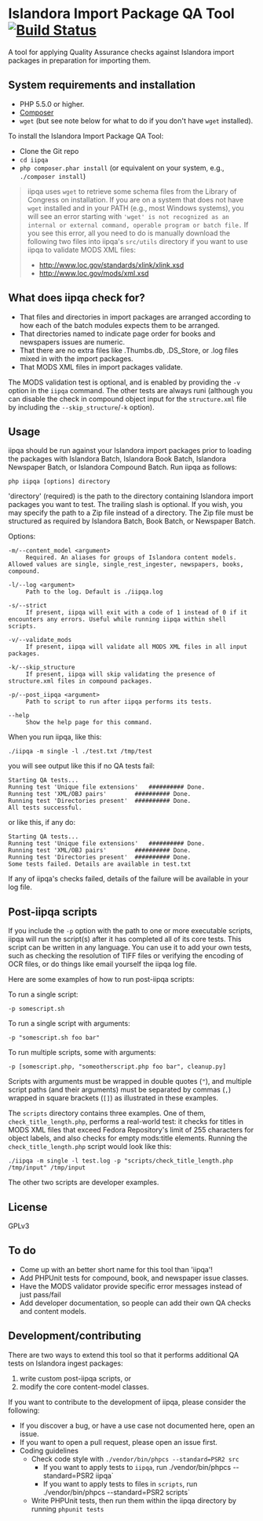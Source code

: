 # Islandora Import Package QA Tool [![Build Status](https://travis-ci.org/mjordan/iipqa.svg?branch=master)](https://travis-ci.org/mjordan/iipqa)

A tool for applying Quality Assurance checks against Islandora import packages in preparation for importing them.

## System requirements and installation

* PHP 5.5.0 or higher.
* [Composer](https://getcomposer.org)
* `wget` (but see note below for what to do if you don't have `wget` installed).


To install the Islandora Import Package QA Tool:
* Clone the Git repo
* `cd iipqa`
* `php composer.phar install` (or equivalent on your system, e.g., `./composer install`)

> iipqa uses `wget` to retrieve some schema files from the Library of Congress on installation. If you are on a system that does not have `wget` installed and in your PATH (e.g., most Windows systems), you will see an error starting with `'wget' is not recognized as an internal or external command, operable program or batch file.` If you see this error, all you need to do is manually download the following two files into iipqa's `src/utils` directory if you want to use iipqa to validate MODS XML files:
>  * http://www.loc.gov/standards/xlink/xlink.xsd
>  * http://www.loc.gov/mods/xml.xsd

## What does iipqa check for?

* That files and directories in import packages are arranged according to how each of the batch modules expects them to be arranged.
* That directories named to indicate page order for books and newspapers issues are numeric.
* That there are no extra files like .Thumbs.db, .DS_Store, or .log files mixed in with the import packages.
* That MODS XML files in import packages validate.

The MODS validation test is optional, and is enabled by providing the `-v` option in the `iipqa` command. The other tests are always runi (although you can disable the check in compound object input for the `structure.xml` file by including the `--skip_structure`/`-k` option).

## Usage

iipqa should be run against your Islandora import packages prior to loading the packages with Islandora Batch, Islandora Book Batch, Islandora Newspaper Batch, or Islandora Compound Batch. Run iipqa as follows:

`php iipqa [options] directory`

'directory' (required) is the path to the directory containing Islandora import packages you want to test. The trailing slash is optional. If you wish, you may specify the path to a Zip file instead  of a directory. The Zip file must be structured as required by Islandora Batch, Book Batch, or Newspaper Batch.

Options:

```
-m/--content_model <argument>
     Required. An aliases for groups of Islandora content models. Allowed values are single, single_rest_ingester, newspapers, books, compound.

-l/--log <argument>
     Path to the log. Default is ./iipqa.log

-s/--strict
     If present, iipqa will exit with a code of 1 instead of 0 if it encounters any errors. Useful while running iipqa within shell scripts.

-v/--validate_mods
     If present, iipqa will validate all MODS XML files in all input packages.

-k/--skip_structure
     If present, iipqa will skip validating the presence of structure.xml files in compound packages.

-p/--post_iipqa <argument>
     Path to script to run after iipqa performs its tests.

--help
     Show the help page for this command.
```

When you run iipqa, like this:

```
./iipqa -m single -l ./test.txt /tmp/test
```

you will see output like this if no QA tests fail:
```
Starting QA tests...
Running test 'Unique file extensions'	########## Done.
Running test 'XML/OBJ pairs'		########## Done.
Running test 'Directories present'	########## Done.
All tests successful.
```

or like this, if any do:

```
Starting QA tests...
Running test 'Unique file extensions'	########## Done.
Running test 'XML/OBJ pairs'		########## Done.
Running test 'Directories present'	########## Done.
Some tests failed. Details are available in test.txt
```

If any of iipqa's checks failed, details of the failure will be available in your log file.

## Post-iipqa scripts

If you include the `-p` option with the path to one or more executable scripts, iipqa will run the script(s) after it has completed all of its core tests. This script can be written in any language. You can use it to add your own tests, such as checking the resolution of TIFF files or verifying the encoding of OCR files, or do things like email yourself the iipqa log file.

Here are some examples of how to run post-iipqa scripts:

To run a single script:

`-p somescript.sh`

To run a single script with arguments:

`-p "somescript.sh foo bar"`

To run multiple scripts, some with arguments:

`-p [somescript.php, "someotherscript.php foo bar", cleanup.py]`

Scripts with arguments must be wrapped in double quotes (`"`), and multiple script paths (and their arguments) must be separated by commas (`,`) wrapped in square brackets (`[]`) as illustrated in these examples.

The `scripts` directory contains three examples. One of them, `check_title_length.php`, performs a real-world test: it checks for titles in MODS XML files that exceed Fedora Repository's limit of 255 characters for object labels, and also checks for empty mods:title elements. Running the `check_title_length.php` script would look like this:

```
./iipqa -m single -l test.log -p "scripts/check_title_length.php /tmp/input" /tmp/input
```

The other two scripts are developer examples.

## License

GPLv3

## To do

* Come up with an better short name for this tool than 'iipqa'!
* Add PHPUnit tests for compound, book, and newspaper issue classes.
* Have the MODS validator provide specific error messages instead of just pass/fail
* Add developer documentation, so people can add their own QA checks and content models.

## Development/contributing

There are two ways to extend this tool so that it performs additional QA tests on Islandora ingest packages:

1. write custom post-iipqa scripts, or
1. modify the core content-model classes.

If you want to contribute to the development of iipqa, please consider the following:

* If you discover a bug, or have a use case not documented here, open an issue.
* If you want to open a pull request, please open an issue first.
* Coding guidelines
  * Check code style with `./vendor/bin/phpcs --standard=PSR2 src`
    * If you want to apply tests to `iipqa`, run ./vendor/bin/phpcs --standard=PSR2 iipqa`
    * If you want to apply tests to files in `scripts`, run ./vendor/bin/phpcs --standard=PSR2 scripts`
  * Write PHPUnit tests, then run them within the iipqa directory by running `phpunit tests`

